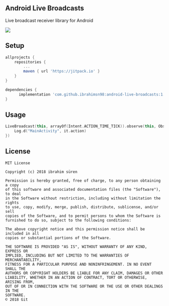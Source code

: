## Android Live Broadcasts
Live broadcast receiver library for Android

[![](https://jitpack.io/v/ibrahimsn98/android-live-broadcasts.svg)](https://jitpack.io/#ibrahimsn98/android-live-broadcasts)

## Setup
```gradle
allprojects {
    repositories {
        ...
        maven { url 'https://jitpack.io' }
    }
}

dependencies {
      implementation 'com.github.ibrahimsn98:android-live-broadcasts:1.1'
}
```

## Usage
```kotlin
LiveBroadcast(this, arrayOf(Intent.ACTION_TIME_TICK)).observe(this, Observer {
    Log.d("MainActivity", it.action)
})
```

License
--------

    MIT License

	Copyright (c) 2018 ibrahim süren

	Permission is hereby granted, free of charge, to any person obtaining a copy
	of this software and associated documentation files (the "Software"), to deal
	in the Software without restriction, including without limitation the rights
	to use, copy, modify, merge, publish, distribute, sublicense, and/or sell
	copies of the Software, and to permit persons to whom the Software is
	furnished to do so, subject to the following conditions:

	The above copyright notice and this permission notice shall be included in all
	copies or substantial portions of the Software.

	THE SOFTWARE IS PROVIDED "AS IS", WITHOUT WARRANTY OF ANY KIND, EXPRESS OR
	IMPLIED, INCLUDING BUT NOT LIMITED TO THE WARRANTIES OF MERCHANTABILITY,
	FITNESS FOR A PARTICULAR PURPOSE AND NONINFRINGEMENT. IN NO EVENT SHALL THE
	AUTHORS OR COPYRIGHT HOLDERS BE LIABLE FOR ANY CLAIM, DAMAGES OR OTHER
	LIABILITY, WHETHER IN AN ACTION OF CONTRACT, TORT OR OTHERWISE, ARISING FROM,
	OUT OF OR IN CONNECTION WITH THE SOFTWARE OR THE USE OR OTHER DEALINGS IN THE
	SOFTWARE.
	© 2018 Git